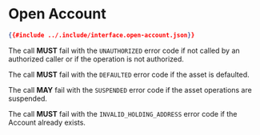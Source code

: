 # Open Account

```json
{{#include ../.include/interface.open-account.json}}
```

The call **MUST** fail with the `UNAUTHORIZED` error code if not called by an authorized
caller or if the operation is not authorized.

The call **MUST** fail with the `DEFAULTED` error code if the asset is defaulted.

The call **MAY** fail with the `SUSPENDED` error code if the asset operations are
suspended.

The call **MUST** fail with the `INVALID_HOLDING_ADDRESS` error code if the Account
already exists.
